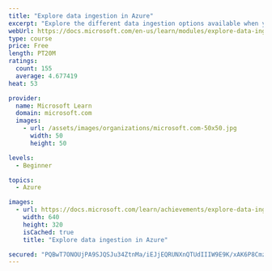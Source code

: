 ```yaml
---
title: "Explore data ingestion in Azure"
excerpt: "Explore the different data ingestion options available when you are building a data warehouse with Azure. See how to use Azure Data Factory to ingest data into a data warehouse."
webUrl: https://docs.microsoft.com/en-us/learn/modules/explore-data-ingestion-azure/
type: course
price: Free
length: PT20M
ratings:
  count: 155
  average: 4.677419
heat: 53

provider:
  name: Microsoft Learn
  domain: microsoft.com
  images:
    - url: /assets/images/organizations/microsoft.com-50x50.jpg
      width: 50
      height: 50

levels:
  - Beginner

topics:
  - Azure

images:
  - url: https://docs.microsoft.com/learn/achievements/explore-data-ingestion-azure-social.png
    width: 640
    height: 320
    isCached: true
    title: "Explore data ingestion in Azure"

secured: "PQBwT7ONOUjPA9SJQSJu34ZtnMa/iEJjEQRUNXnQTUdIIIW9E9K/xAK6P8Cmziem5jXpEIjSJjjq/Ss4N1dDvi+cFfamtsXJzAvIsHLtmnuq2GcoADzzMhbu8pHBuTSgvh3rCp79IXroEPhZVf1QRJQmDsrsqBC7M501onaesKC0eqKCd8p/o/Ta/LFvmABkJEJcvipdG/vnU1K0dNcieKX3DwzJRtZp5KFnMyg56qgEm4TEcOhYWEfwuEG2Grm6Yx/2sC2abl+4FsX7qFDhL09AWHs8zaRCkgjtGBIaDP9A5zt+yeAhEr1qRt0mXWItMhF991b9TVXcegL6SrrNrD4iMzwF17MkqyLiFJ/0qWWUvt2xbn60PgZTb6/VrhTqkiVhZ+43s6xEwm7psJwAd3+zBVKu4qQlHwglXhp9s54=;IbjIt+7hEW9OPW+wR51DKQ=="
---
```



